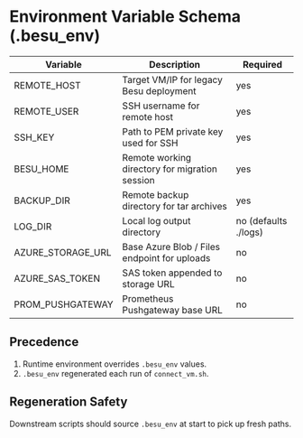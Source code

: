 # Environment Variable Schema (.besu_env)

| Variable | Description | Required |
|----------|-------------|----------|
| REMOTE_HOST | Target VM/IP for legacy Besu deployment | yes |
| REMOTE_USER | SSH username for remote host | yes |
| SSH_KEY | Path to PEM private key used for SSH | yes |
| BESU_HOME | Remote working directory for migration session | yes |
| BACKUP_DIR | Remote backup directory for tar archives | yes |
| LOG_DIR | Local log output directory | no (defaults ./logs) |
| AZURE_STORAGE_URL | Base Azure Blob / Files endpoint for uploads | no |
| AZURE_SAS_TOKEN | SAS token appended to storage URL | no |
| PROM_PUSHGATEWAY | Prometheus Pushgateway base URL | no |

## Precedence
1. Runtime environment overrides `.besu_env` values.
2. `.besu_env` regenerated each run of `connect_vm.sh`.

## Regeneration Safety
Downstream scripts should source `.besu_env` at start to pick up fresh paths.